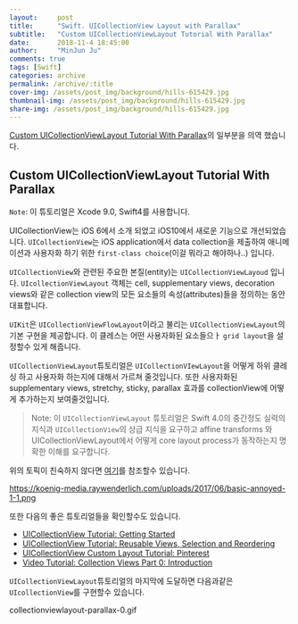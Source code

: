 ```yaml
---
layout:     post
title:      "Swift. UICollectionView Layout with Parallax"
subtitle:   "Custom UICollectionViewLayout Tutorial With Parallax"
date:       2018-11-4 18:45:00
author:     "MinJun Ju"
comments: true 
tags: [Swift]
categories: archive
permalink: /archive/:title
cover-img: /assets/post_img/background/hills-615429.jpg
thumbnail-img: /assets/post_img/background/hills-615429.jpg
share-img: /assets/post_img/background/hills-615429.jpg
---
```


[Custom UICollectionViewLayout Tutorial With Parallax](https://www.raywenderlich.com/527-custom-uicollectionviewlayout-tutorial-with-parallax)의 일부분을 의역 했습니다. 

## Custom UICollectionViewLayout Tutorial With Parallax

`Note`: 이 튜토리얼은 Xcode 9.0, Swift4를 사용합니다. 

UICollectionView는 iOS 6에서 소개 되었고 iOS10에서 새로운 기능으로 개선되었습니다. `UICollectionView`는 iOS application에서 data collection을 제출하여 애니메이션과 사용자화 하기 위한 `first-class choice`(이걸 뭐라고 해야하나..) 입니다.

`UICollectionView`와 관련된 주요한 본질(entity)는 `UICollectionViewLayoud` 입니다. `UIcollectionViewLayout` 객체는 cell, supplementary views, decoration views와 같은 collection view의 모든 요소들의 속성(attributes)들을 정의하는 동안 대표합니다.

`UIKit`은 `UICollectionViewFlowLayout`이라고 불리는 `UICollectionViewLayout`의 기본 구현을 제공합니다. 이 클레스는 어떤 사용자화된 요소들으ㅏ `grid layout`을 설정할수 있게 해줍니다.

`UICollectionViewLayout`튜토리얼은 `UICollectionVIewLayout`을 어떻게 하위 클레싱 하고 사용자화 하는지에 대해서 가르쳐 줄것입니다. 또한 사용자화된 supplementary views, stretchy, sticky, parallax 효과를 collectionView에 어떻게 추가하는지 보여줄것입니다.

> Note: 이 `UICollectionViewLayout` 튜토리얼은 Swift 4.0의 중간정도 실력의 지식과 `UICollectionView`의 상급 지식을 요구하고 affine transforms 와 UICollectionViewLayout에서 어떻게 core layout process가 동작하는지 명확한 이해를 요구합니다. 

위의 토픽이 친숙하지 않다면 [여기](https://developer.apple.com/documentation/uikit/uicollectionviewlayout)를 참조할수 있습니다.

https://koenig-media.raywenderlich.com/uploads/2017/06/basic-annoyed-1-1.png

또한 다음의 좋은 튜토리얼들을 확인할수도 있습니다.

- [<U> UICollectionView Tutorial: Getting Started</U>](https://www.raywenderlich.com/9334-uicollectionview-tutorial-getting-started)
- [<U>UICollectionView Tutorial: Reusable Views, Selection and Reordering </U>](https://www.raywenderlich.com/9477-uicollectionview-tutorial-reusable-views-selection-and-reordering)
- [<U> UICollectionView Custom Layout Tutorial: Pinterest </U>](https://www.raywenderlich.com/392-uicollectionview-custom-layout-tutorial-pinterest)
- [<U>Video Tutorial: Collection Views Part 0: Introduction </U>](https://www.raywenderlich.com/2021-video-tutorial-collection-views-part-0-introduction)

`UICollectionViewLayout`튜토리얼의 마지막에 도달하면 다음과같은 `UIcollectionView`를 구현할수 있습니다.

collectionviewlayout-parallax-0.gif



